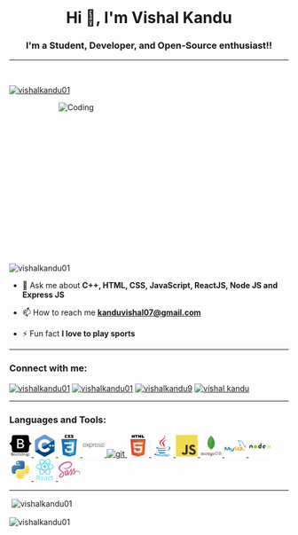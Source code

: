 <br>
<h1 align="center">Hi 👋, I'm Vishal Kandu</h1>
<h3 align="center">I'm a Student, Developer, and Open-Source enthusiast!!</h3>
<hr>

<br>
<!-- <img alt="Coding" width="800" src="https://github-profile-trophy.vercel.app/?username=ryo-ma&margin-w=2"> -->
<p align="left"> <a href="https://github.com/ryo-ma/github-profile-trophy"><img src="https://github-profile-trophy.vercel.app/?username=suraj97303" alt="vishalkandu01" /></a> </p>





<img align="right" alt="Coding" height="290" width="415" src="https://cdn.videoplasty.com/animation/midnight-coding-late-night-session-lofi-animation-stock-animation-51917-1280x720.jpg">
<br>

<p align="left"> <img src="https://komarev.com/ghpvc/?username=vishalkandu01&label=Profile%20views&color=0e75b6&style=flat" alt="vishalkandu01" /> </p>

<!-- <p align="left"> <a href="https://github.com/ryo-ma/github-profile-trophy"><img src="https://github-profile-trophy.vercel.app/?username=vishalkandu01" alt="vishalkandu01" /></a> </p> -->

- 💬 Ask me about **C++, HTML, CSS, JavaScript, ReactJS, Node JS and Express JS**

- 📫 How to reach me **kanduvishal07@gmail.com**

- ⚡ Fun fact **I love to play sports**

<hr>
<h3 align="left">Connect with me:</h3>
<p align="left">
<a href="https://codepen.io/vishalkandu01" target="blank"><img align="center" src="https://raw.githubusercontent.com/rahuldkjain/github-profile-readme-generator/master/src/images/icons/Social/codepen.svg" alt="vishalkandu01" height="30" width="40" /></a>
<a href="https://dev.to/vishalkandu01" target="blank"><img align="center" src="https://raw.githubusercontent.com/rahuldkjain/github-profile-readme-generator/master/src/images/icons/Social/devto.svg" alt="vishalkandu01" height="30" width="40" /></a>
<a href="https://twitter.com/vishalkandu9" target="blank"><img align="center" src="https://raw.githubusercontent.com/rahuldkjain/github-profile-readme-generator/master/src/images/icons/Social/twitter.svg" alt="vishalkandu9" height="30" width="40" /></a>
<a href="https://linkedin.com/in/vishal-kandu-4389b020a" target="blank"><img align="center" src="https://raw.githubusercontent.com/rahuldkjain/github-profile-readme-generator/master/src/images/icons/Social/linked-in-alt.svg" alt="vishal kandu" height="30" width="40" /></a>
</p>

<hr>
<h3 align="left">Languages and Tools:</h3>
<p align="left"> <a href="https://getbootstrap.com" target="_blank" rel="noreferrer"> <img src="https://raw.githubusercontent.com/devicons/devicon/master/icons/bootstrap/bootstrap-plain-wordmark.svg" alt="bootstrap" width="40" height="40"/> </a> <a href="https://www.w3schools.com/cpp/" target="_blank" rel="noreferrer"> <img src="https://raw.githubusercontent.com/devicons/devicon/master/icons/cplusplus/cplusplus-original.svg" alt="cplusplus" width="40" height="40"/> </a> <a href="https://www.w3schools.com/css/" target="_blank" rel="noreferrer"> <img src="https://raw.githubusercontent.com/devicons/devicon/master/icons/css3/css3-original-wordmark.svg" alt="css3" width="40" height="40"/> </a> <a href="https://expressjs.com" target="_blank" rel="noreferrer"> <img src="https://raw.githubusercontent.com/devicons/devicon/master/icons/express/express-original-wordmark.svg" alt="express" width="40" height="40"/> </a> <a href="https://git-scm.com/" target="_blank" rel="noreferrer"> <img src="https://www.vectorlogo.zone/logos/git-scm/git-scm-icon.svg" alt="git" width="40" height="40"/> </a> <a href="https://www.w3.org/html/" target="_blank" rel="noreferrer"> <img src="https://raw.githubusercontent.com/devicons/devicon/master/icons/html5/html5-original-wordmark.svg" alt="html5" width="40" height="40"/> </a> <a href="https://www.java.com" target="_blank" rel="noreferrer"> <img src="https://raw.githubusercontent.com/devicons/devicon/master/icons/java/java-original.svg" alt="java" width="40" height="40"/> </a> <a href="https://developer.mozilla.org/en-US/docs/Web/JavaScript" target="_blank" rel="noreferrer"> <img src="https://raw.githubusercontent.com/devicons/devicon/master/icons/javascript/javascript-original.svg" alt="javascript" width="40" height="40"/> </a> <a href="https://www.mongodb.com/" target="_blank" rel="noreferrer"> <img src="https://raw.githubusercontent.com/devicons/devicon/master/icons/mongodb/mongodb-original-wordmark.svg" alt="mongodb" width="40" height="40"/> </a> <a href="https://www.mysql.com/" target="_blank" rel="noreferrer"> <img src="https://raw.githubusercontent.com/devicons/devicon/master/icons/mysql/mysql-original-wordmark.svg" alt="mysql" width="40" height="40"/> </a> <a href="https://nodejs.org" target="_blank" rel="noreferrer"> <img src="https://raw.githubusercontent.com/devicons/devicon/master/icons/nodejs/nodejs-original-wordmark.svg" alt="nodejs" width="40" height="40"/> </a> <a href="https://www.python.org" target="_blank" rel="noreferrer"> <img src="https://raw.githubusercontent.com/devicons/devicon/master/icons/python/python-original.svg" alt="python" width="40" height="40"/> </a> <a href="https://reactjs.org/" target="_blank" rel="noreferrer"> <img src="https://raw.githubusercontent.com/devicons/devicon/master/icons/react/react-original-wordmark.svg" alt="react" width="40" height="40"/> </a> <a href="https://sass-lang.com" target="_blank" rel="noreferrer"> <img src="https://raw.githubusercontent.com/devicons/devicon/master/icons/sass/sass-original.svg" alt="sass" width="40" height="40"/> </a> </p>

<hr>
<!-- <p><img align="left" src="https://github-readme-stats.vercel.app/api/top-langs?username=vishalkandu01&show_icons=true&locale=en&layout=compact" alt="vishalkandu01" /></p> -->


<!-- <br><br><br><br><br><br> -->
<!-- <hr>
<br> -->
<p>&nbsp;<img align="center" src="https://github-readme-stats.vercel.app/api?username=vishalkandu01&show_icons=true&locale=en" alt="vishalkandu01" /></p>

<!-- <br>
<hr>
<br> -->
<p><img align="center" src="https://github-readme-streak-stats.herokuapp.com/?user=vishalkandu01&" alt="vishalkandu01" /></p>
